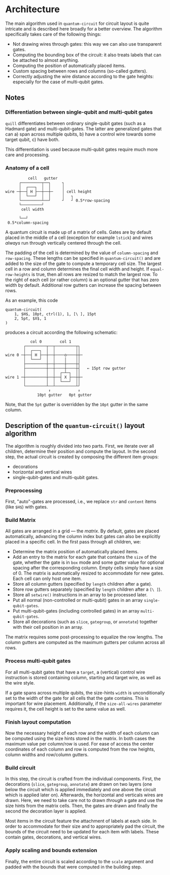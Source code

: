 # Architecture

The main algorithm used in `quantum-circuit` for circuit layout is quite intricate and is described here broadly for a better overview. The algorithm specifically takes care of the following things:
- Not drawing wires through gates: this way we can also use transparent gates. 
- Computing the bounding box of the circuit: it also treats labels that can be attached to almost anything. 
- Computing the position of automatically placed items.
- Custom spacing between rows and columns (so-called gutters). 
- Correctly adjusting the wire distance according to the gate heights: especially for the case of multi-qubit gates. 


## Notes
### Differentiation between single-qubit and multi-qubit gates
`quill` differentiates between ordinary single-qubit gates (such as a Hadmard gate) and multi-qubit-gates. The latter are generalized gates that can 
a) span across multiple qubits,
b) have a control wire towards some target qubit,
c) have both. 

This differentiation is used because multi-qubit gates require much more care and processing. 


### Anatomy of a cell

```
          cell   gutter
      ┌─────────┬──┐     ┐
      │  ┌───┐  │  │     │
wire ─┼──┤ H ├──┼──┼─    │ cell height
      │  └───┘  │  │     │   ┐  
      └─────────┴──┘     ┘   ┘ 0.5*row-spacing 
      └─────────┘
       cell width

      └──┘
 0.5*column-spacing
```
A quantum circuit is made up of a matrix of cells. Gates are by default placed in the middle of a cell (exception for example `lstick`) and wires _always_ run through vertically centered through the cell. 

The padding of the cell is determined by the value of `column-spacing` and `row-spacing`. These lengths can be specified in `quantum-circuit()` and are added to the size of the gate to compute a temporary cell size. The largest cell in a row and column determines the final cell width and height. If `equal-row-heights` is true, then all rows are resized to match the largest row. To the right of each cell (or rather column) is an optional gutter that has zero width by default. Additional row gutters can increase the spacing between rows. 

As an example, this code 
```typ
quantum-circuit(
    1, $H$, 10pt, ctrl(1), 1, [\ ], 15pt
    2, 5pt, $X$, 1
)
```
produces a circuit according the following schematic:
```
           col 0        col 1  
        ┌─────────┬──┬─────────┬┐  
        │  ┌───┐  │  │         ││  
wire 0 ─┼──┤ H ├──┼──┼────o────┼┼─ 
        │  └───┘  │  │    │    ││  
        ├─────────┼──┼────┼────┼┤  
        ├─────────┼──┼────┼────┼┤   ← 15pt row gutter
        │         │  │  ┌─┴─┐  ││  
wire 1 ─┼─────────┼──┼──┤ X ├──┼┼─ 
        │         │  │  └───┘  ││  
        └─────────┴──┴─────────┴┘  
                   ↑            ↑
              10pt gutter   0pt gutter
```
Note, that the `5pt` gutter is overridden by the `10pt` gutter in the same column. 


## Description of the `quantum-circuit()` layout algorithm

The algorithm is roughly divided into two parts. First, we iterate over all children, determine their position and compute the layout. In the second step, the actual circuit is created by composing the different item groups:
- decorations
- horizontal and vertical wires
- single-qubit-gates and multi-qubit gates. 

### Preprocessing
First, "auto"-gates are processed, i.e., we replace `str` and `content` items (like `$H$`) with gates. 

### Build Matrix
All gates are arranged in a grid — the _matrix_. By default, gates are placed automatically, advancing the column index but gates can also be explicitly placed in a specific cell. In the first pass through all children, we:
- Determine the matrix position of automatically placed items. 
- Add an entry to the matrix for each gate that contains the `size` of the gate, whether the gate is in `box` mode and some gutter value for optional spacing after the corresponding column. Empty cells simply have a size of 0. The matrix is automatically resized to accommodate for new gates. Each cell can only host one item. 
- Store all column gutters (specified by `length` children after a gate).
- Store row gutters separately (specified by `length` children after a `[\ ]`). 
- Store all `setwire()` instructions in an array to be processed later. 
- Put all normal (non-controlled or multi-qubit) gates in an array `single-qubit-gates`. 
- Put multi-qubit-gates (including controlled gates) in an array `multi-qubit-gates`. 
- Store all decorations (such as `slice`, `gategroup`, or `annotate`) together with their cell position in an array. 

The matrix requires some post-processing to equalize the row lengths. The column gutters are computed as the maximum gutters per column across all rows. 

### Process multi-qubit gates

For all multi-qubit gates that have a `target`, a (vertical) control wire instruction is stored containing column, starting and target wire, as well as the wire style. 

If a gate spans across multiple qubits, the size-hints `width` is unconditionally set to the width of the gate for all cells that the gate contains. This is important for wire placement. Additionally, if the `size-all-wires` parameter requires it, the cell height is set to the same value as well. 

### Finish layout computation

Now the necessary height of each row and the width of each column can be computed using the size hints stored in the matrix. In both cases the maximum value per column/row is used. For ease of access the center coordinates of each column and row is computed from the row heights, column widths and row/column gutters. 

### Build circuit

In this step, the circuit is crafted from the individual components. First, the decorations (`slice`, `gategroup`, `annotate`) are drawn on two layers (one below the circuit which is applied immediately and one above the circuit which is applied later on). Afterwards, the horizontal and verticals wires are drawn. Here, we need to take care not to drawn _through_ a gate and use the size hints from the matrix cells. Then, the gates are drawn and finally the second the decoration layer is applied. 

Most items in the circuit feature the attachment of labels at each side. In order to accommodate for their size and to appropriately pad the circuit, the bounds of the circuit need to be updated for each item with labels. These contain gates, decorations, and vertical wires. 

### Apply scaling and bounds extension

Finally, the entire circuit is scaled according to the `scale` argument and padded with the bounds that were computed in the building step. 
